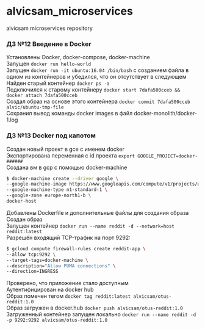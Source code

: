 # alvicsam_microservices
alvicsam microservices repository

### ДЗ №12 Введение в Docker

Установлены Docker, docker-compose, docker-machine  
Запущен `docker run hello-world`  
Запущен `docker run -it ubuntu:16.04 /bin/bash` с созданием файла в одном из контейнеров и убедился, что он отсутствует в следующем
Найден старый контейнер `docker ps -a`  
Подключился к старому контейнеру `docker start 7dafa500cceb && docker attach 7dafa500cceb`  
Создал образ на основе этого контейнера `docker commit 7dafa500cceb alvic/ubuntu-tmp-file`  
Сохранил вывод команды docker images в файл docker-monolith/docker-1.log  

### ДЗ №13 Docker под капотом

Создан новый проект в gce с именем docker  
Экспортирована переменная с id проекта `export GOOGLE_PROJECT=docker-######`  
Создана вм в gcp с помощью docker-machine  
```bash
$ docker-machine create --driver google \
--google-machine-image https://www.googleapis.com/compute/v1/projects/ubuntu-os-cloud/global/images/family/ubuntu-1604-lts \
--google-machine-type n1-standard-1 \
--google-zone europe-north1-b \
docker-host
```
Добавлены Dockerfile и дополнительные файлы для создания образа  
Создан образ  
Запущен контейнер `docker run --name reddit -d --network=host reddit:latest`  
Разрешён входящий TCP-трафик на порт 9292:
```bash
$ gcloud compute firewall-rules create reddit-app \
--allow tcp:9292 \
--target-tags=docker-machine \
--description="Allow PUMA connections" \
--direction=INGRESS
```
Проверено, что приложение стало доступным  
Аутентифицирован на docker hub  
Образ помечен тегом `docker tag reddit:latest alvicsam/otus-reddit:1.0`  
Образ загружен в docker.hub `docker push alvicsam/otus-reddit:1.0`  
Загруженный контейнер запущен локально `docker run --name reddit -d -p 9292:9292 alvicsam/otus-reddit:1.0`  
